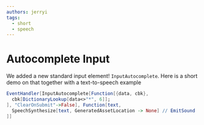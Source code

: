 ```yaml
---
authors: jerryi
tags:
  - short
  - speech
---
```

# Autocomplete Input
We added a new standard input element! `InputAutocomplete`. Here is a short demo on that together with a text-to-speech example

```mathematica
EventHandler[InputAutocomplete[Function[{data, cbk},
  cbk[DictionaryLookup[data<>"*", 6]];
], "ClearOnSubmit"->False], Function[text,
  SpeechSynthesize[text, GeneratedAssetLocation -> None] // EmitSound
]]
```